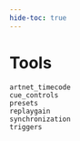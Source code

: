 ```yaml
---
hide-toc: true
---
```


# Tools

```{toctree}
artnet_timecode
cue_controls
presets
replaygain
synchronization
triggers
```